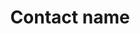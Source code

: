 ---
title: 'Contact name'
field: 'is.contact.name'
slug: 'global-contact-name'
description: 'Name of an organization or person that can be contacted about the resource'
comment: 'Avoid links that are short-lived; check permission first'
required: False
module: 'Provenance'
cluster: 'Global'
policy: 'Free value. Single value only.'
---
